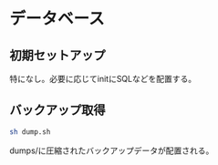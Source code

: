 # データベース

## 初期セットアップ

特になし。必要に応じてinitにSQLなどを配置する。

## バックアップ取得

```bash
sh dump.sh
```

dumps/に圧縮されたバックアップデータが配置される。

